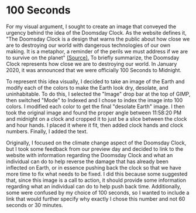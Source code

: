 # 100 Seconds
For my visual argument, I sought to create an image that conveyed the urgency behind the idea
of the Doomsday Clock. As the website defines it, "The Doomsday Clock is a design that warns the public about how
close we are to destroying our world with dangerous technologies of our own making. It is a metaphor, a reminder of the
perils we must address if we are to survive on the planet" [ (Source).](https://thebulletin.org/doomsday-clock/faq/) To briefly summarize, the Doomsday Clock represents how close we are to destroying our world. In January 2020, it was announced that we were officially 100 Seconds to Midnight.

To represent this idea visually, I decided to take an image of the Earth and modify each of the colors to make the Earth
look dry, desolate, and uninhabitable. To do this, I selected the "Image" drop bar at the top of GIMP, then switched
"Mode" to Indexed and I chose to index the image into 100 colors. I modified each color to get the final "desolate Earth"
image. I then took the original image and found the proper angle between 11:58:20 PM and midnight on a clock and
cropped it to just be a slice between the clock and hour hands. I placed it where it fit, then added clock hands and clock
numbers. Finally, I added the text.

Originally, I focused on the climate change aspect of the Doomsday Clock, but I took some feedback from our preview
day and decided to link to the website with information regarding the Doomsday Clock and what an individual can do to
help reverse the damage that has already been inflected on Earth, or in essence pushing back the clock so that we have
more time to fix what needs to be fixed. I did this because some suggested that, since this image is a call to action, it
should provide some information regarding what an individual can do to help push back time. Additionally, some were
confused by my choice of 100 seconds, so I wanted to include a link that would further specify why exactly I chose this
number and not 60 seconds or 30 minutes.
